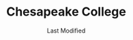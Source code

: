---
layout: location-page
date: Last Modified
description: "Local COVID-19 testing is available at Chesapeake College in Wye Mills, Maryland, USA."
permalink: "locations/maryland/wye-mills/chesapeake-college/"
tags:
  - locations
  - maryland
title: Chesapeake College
uniqueName: chesapeake-college
state: Maryland
stateAbbr: MD
hood: "Queen Anne's County"
address: "1000 College Circle"
city: "Wye Mills"
zip: "21679"
zipsNearby: "19701 19930 19931 19933 19934 19936 19938 19939 19706 19940 19901 19902 19903 19904 19905 19906 19941 19943 19945 19946 19947 19950 19951 19952 19953 19954 19955 19708 19956 19958 19960 19961 19962 19709 19963 19966 19968 19969 19702 19711 19712 19713 19714 19715 19716 19717 19718 19725 19726 19720 19721 19967 19970 19730 19731 19971 19733 19973 19975 19977 19734 19979 19980 19964 08001 08302 08212 08311 08023 08313 08315 08320 08321 08323 08038 08327 08345 08070 08349 08072 08079 08353 17314 17321 17563 19346 19347 19350 19351 19352 19360 19362 19363 20001 20002 20003 20004 20005 20006 20007 20008 20009 20010 20011 20012 20013 20015 20016 20017 20018 20019 20020 20022 20023 20024 20026 20027 20029 20030 20032 20033 20035 20036 20037 20038 20039 20040 20041 20042 20043 20044 20045 20046 20047 20049 20050 20051 20052 20053 20055 20056 20057 20058 20059 20060 20061 20062 20063 20064 20065 20066 20067 20068 20069 20070 20071 20073 20074 20075 20076 20077 20078 20080 20081 20082 20088 20090 20091 20097 20098 20201 20202 20203 20204 20206 20207 20208 20210 20211 20212 20213 20214 20215 20216 20217 20218 20219 20220 20221 20222 20223 20224 20226 20227 20228 20229 20230 20232 20233 20235 20237 20238 20239 20240 20241 20242 20244 20245 20250 20251 20254 20260 20261 20262 20265 20266 20268 20270 20277 20289 20299 20301 20303 20306 20307 20310 20314 20317 20318 20319 20330 20340 20350 20355 20370 20372 20373 20374 20375 20376 20380 20388 20389 20390 20391 20392 20393 20394 20395 20398 20401 20402 20403 20404 20405 20406 20407 20408 20409 20410 20411 20412 20413 20414 20415 20416 20417 20418 20419 20420 20421 20422 20423 20424 20425 20426 20427 20428 20429 20431 20433 20434 20435 20436 20437 20439 20440 20441 20442 20444 20447 20451 20453 20456 20460 20463 20468 20469 20470 20472 20500 20501 20502 20503 20504 20505 20506 20507 20508 20509 20510 20511 20515 20520 20521 20522 20523 20524 20525 20526 20527 20528 20529 20530 20531 20532 20533 20534 20535 20536 20537 20538 20539 20540 20541 20542 20543 20544 20546 20547 20548 20549 20551 20552 20553 20554 20555 20557 20558 20559 20560 20565 20566 20570 20571 20572 20573 20575 20576 20577 20578 20579 20580 20581 20585 20586 20590 20591 20593 20594 20597 20599 20606 20607 20701 20608 20861 20862 20609 20610 20611 20704 20705 20612 20810 20811 20813 20814 20815 20816 20817 20824 20825 20827 20889 20892 20894 20710 20715 20716 20717 20718 20719 20720 20721 20613 20722 20833 20615 20616 20617 20866 20618 20818 20619 20620 20731 20743 20747 20753 20791 20799 20621 20622 20623 20732 20733 20624 20735 20625 20740 20741 20742 20626 20627 20628 20751 20629 20630 20754 20632 20755 20744 20745 20749 20750 20759 20765 20896 20812 20769 20634 20768 20770 20771 20776 20635 20777 20636 20637 20639 20781 20782 20783 20784 20785 20787 20788 20640 20645 20794 20891 20895 20703 20706 20646 20707 20708 20709 20723 20724 20725 20726 20650 20653 20711 20656 20657 20659 20660 20712 20661 20664 20682 20714 20830 20832 20736 20667 20670 20674 20675 20676 20677 20678 20697 20790 20797 20680 20737 20738 20847 20848 20849 20850 20851 20852 20853 20854 20855 20857 20859 20684 20685 20686 20860 20763 20687 20764 20901 20902 20903 20904 20905 20906 20907 20908 20910 20911 20912 20913 20914 20915 20916 20918 20993 20997 20688 20868 20897 20689 20690 20746 20748 20752 20757 20762 20779 20772 20773 20774 20775 20792 20692 20601 20602 20603 20604 20880 20778 20695 20588 20598 21001 21005 21010 21009 21810 21401 21403 21404 21405 21409 21411 21412 21402 21012 21013 21092 21201 21202 21203 21204 21205 21206 21207 21208 21209 21210 21211 21212 21213 21214 21215 21216 21217 21218 21219 21220 21221 21222 21223 21224 21225 21226 21227 21228 21229 21230 21231 21233 21234 21235 21236 21237 21239 21240 21241 21244 21250 21251 21252 21263 21264 21270 21273 21275 21278 21279 21280 21281 21282 21284 21285 21286 21287 21288 21289 21290 21297 21298 21607 21014 21015 21017 21018 21609 21610 21813 21814 21020 21612 21022 21023 21613 21913 21617 21914 21027 21915 21619 21620 21690 21916 21622 21623 21656 21028 21029 21030 21031 21065 21917 21044 21045 21046 21918 21625 21626 21675 21627 21114 21032 21628 21034 21035 21036 21821 21629 21919 21631 21601 21822 21037 21040 21920 21921 21922 21041 21042 21043 21047 21632 21048 21634 21050 21051 21052 21826 21635 21054 21930 21056 21057 21060 21061 21062 21737 21738 21071 21636 21638 21639 21075 21076 21077 21078 21830 21640 21641 21643 21082 21644 21084 21085 21645 21087 21835 21090 21723 21765 21093 21094 21836 21837 21649 21650 21106 21108 21651 21111 21840 21652 21653 21901 21113 21117 21654 21120 21849 21122 21123 21128 21130 21902 21903 21131 21850 21852 21904 21655 21853 21132 21856 21657 21658 21133 21136 21659 21139 21660 21911 21140 21661 21662 21624 21647 21663 21801 21802 21803 21804 21664 21144 21146 21861 21665 21862 21150 21152 21153 21666 21667 21154 21668 21784 21669 21670 21671 21672 21673 21865 21155 21867 21156 21869 21912 21794 21871 21890 21872 21160 21161 21162 21874 21676 21797 21104 21163 21648 21677 21678 21679 21875 22301 22302 22303 22304 22305 22306 22307 22308 22309 22310 22311 22312 22313 22314 22315 22320 22331 22332 22333 22334 22003 22201 22202 22203 22204 22205 22206 22207 22209 22210 22211 22212 22213 22214 22215 22216 22217 22219 22222 22225 22226 22227 22230 22240 22241 22242 22243 22244 22245 22246 20189 22040 22041 22042 22043 22044 22046 22060 22067 22101 22102 22103 22106 22107 22108 22109 22121 22122 22150 22151 22152 22153 22156 22158 22159 22160 22161 22027 22442 56901 56902 56904 56915 56920 56933 56944 56945 56950 56965 56972 21098 21260 21261 21265 21268 21274 21283 21606 21681 21682 21683 21684 21685 21686 21687 21688 22047 22120 22218 22223 22229 22234 22321 22336" 
mapUrl: "http://maps.apple.com/?q=Chesapeake+College&address=1000+College+Circle,Wye+Mills,Maryland,21679"
locationType: Drive-thru
phone: "443-262-9900 (M - F 8 AM - 4:30 PM)"
website: "https://www.chesapeake.edu/coronavirus"
onlineBooking: undefined
closed: undefined
closedUpdate: April 17th, 2020
notes: "Requires doctor's referral."
days: M, W, F
hours: 10AM-2PM
ctaMessage: Learn more
ctaUrl: "https://www.chesapeake.edu/coronavirus"
---